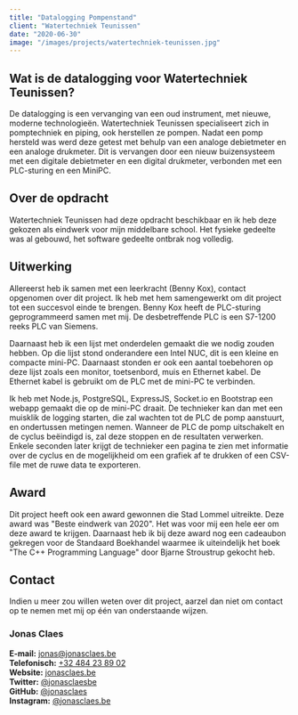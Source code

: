 ```yaml
---
title: "Datalogging Pompenstand"
client: "Watertechniek Teunissen"
date: "2020-06-30"
image: "/images/projects/watertechniek-teunissen.jpg"
---
```


## Wat is de datalogging voor Watertechniek Teunissen?

De datalogging is een vervanging van een oud instrument, met nieuwe, moderne technologieën. Watertechniek Teunissen specialiseert zich in pomptechniek en piping, ook herstellen ze pompen. Nadat een pomp hersteld was werd deze getest met behulp van een analoge debietmeter en een analoge drukmeter. Dit is vervangen door een nieuw buizensysteem met een digitale debietmeter en een digital drukmeter, verbonden met een PLC-sturing en een MiniPC.

## Over de opdracht

Watertechniek Teunissen had deze opdracht beschikbaar en ik heb deze gekozen als eindwerk voor mijn middelbare school. Het fysieke gedeelte was al gebouwd, het software gedeelte ontbrak nog volledig.

## Uitwerking

Allereerst heb ik samen met een leerkracht (Benny Kox), contact opgenomen over dit project. Ik heb met hem samengewerkt om dit project tot een succesvol einde te brengen. Benny Kox heeft de PLC-sturing geprogrammeerd samen met mij. De desbetreffende PLC is een S7-1200 reeks PLC van Siemens.

Daarnaast heb ik een lijst met onderdelen gemaakt die we nodig zouden hebben. Op die lijst stond onderandere een Intel NUC, dit is een kleine en compacte mini-PC. Daarnaast stonden er ook een aantal toebehoren op deze lijst zoals een monitor, toetsenbord, muis en Ethernet kabel. De Ethernet kabel is gebruikt om de PLC met de mini-PC te verbinden.

Ik heb met Node.js, PostgreSQL, ExpressJS, Socket.io en Bootstrap een webapp gemaakt die op de mini-PC draait. De technieker kan dan met een muisklik de logging starten, die zal wachten tot de PLC de pomp aanstuurt, en ondertussen metingen nemen. Wanneer de PLC de pomp uitschakelt en de cyclus beëindigd is, zal deze stoppen en de resultaten verwerken. Enkele seconden later krijgt de technieker een pagina te zien met informatie over de cyclus en de mogelijkheid om een grafiek af te drukken of een CSV-file met de ruwe data te exporteren.

## Award

Dit project heeft ook een award gewonnen die Stad Lommel uitreikte. Deze award was "Beste eindwerk van 2020". Het was voor mij een hele eer om deze award te krijgen. Daarnaast heb ik bij deze award nog een cadeaubon gekregen voor de Standaard Boekhandel waarmee ik uiteindelijk het boek "The C++ Programming Language" door Bjarne Stroustrup gekocht heb.

## Contact

Indien u meer zou willen weten over dit project, aarzel dan niet om contact op te nemen met mij op één van onderstaande wijzen.

### Jonas Claes

**E-mail:** [jonas@jonasclaes.be](mailto:jonas@jonasclaes.be)  
**Telefonisch:** [+32 484 23 89 02](tel:+32484238902)  
**Website:** [jonasclaes.be](https://jonasclaes.be)  
**Twitter:** [@jonasclaesbe](https://twitter.com/jonasclaesbe)  
**GitHub:** [@jonasclaes](https://github.com/jonasclaes)  
**Instagram:** [@jonasclaes.be](https://instagram.com/jonasclaes.be)

